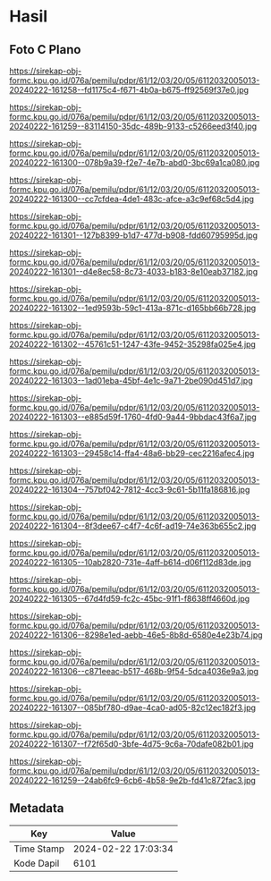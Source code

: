 # Hasil

## Foto C Plano

https://sirekap-obj-formc.kpu.go.id/076a/pemilu/pdpr/61/12/03/20/05/6112032005013-20240222-161258--fd1175c4-f671-4b0a-b675-ff92569f37e0.jpg

https://sirekap-obj-formc.kpu.go.id/076a/pemilu/pdpr/61/12/03/20/05/6112032005013-20240222-161259--83114150-35dc-489b-9133-c5266eed3f40.jpg

https://sirekap-obj-formc.kpu.go.id/076a/pemilu/pdpr/61/12/03/20/05/6112032005013-20240222-161300--078b9a39-f2e7-4e7b-abd0-3bc69a1ca080.jpg

https://sirekap-obj-formc.kpu.go.id/076a/pemilu/pdpr/61/12/03/20/05/6112032005013-20240222-161300--cc7cfdea-4de1-483c-afce-a3c9ef68c5d4.jpg

https://sirekap-obj-formc.kpu.go.id/076a/pemilu/pdpr/61/12/03/20/05/6112032005013-20240222-161301--127b8399-b1d7-477d-b908-fdd60795995d.jpg

https://sirekap-obj-formc.kpu.go.id/076a/pemilu/pdpr/61/12/03/20/05/6112032005013-20240222-161301--d4e8ec58-8c73-4033-b183-8e10eab37182.jpg

https://sirekap-obj-formc.kpu.go.id/076a/pemilu/pdpr/61/12/03/20/05/6112032005013-20240222-161302--1ed9593b-59c1-413a-871c-d165bb66b728.jpg

https://sirekap-obj-formc.kpu.go.id/076a/pemilu/pdpr/61/12/03/20/05/6112032005013-20240222-161302--45761c51-1247-43fe-9452-35298fa025e4.jpg

https://sirekap-obj-formc.kpu.go.id/076a/pemilu/pdpr/61/12/03/20/05/6112032005013-20240222-161303--1ad01eba-45bf-4e1c-9a71-2be090d451d7.jpg

https://sirekap-obj-formc.kpu.go.id/076a/pemilu/pdpr/61/12/03/20/05/6112032005013-20240222-161303--e885d59f-1760-4fd0-9a44-9bbdac43f6a7.jpg

https://sirekap-obj-formc.kpu.go.id/076a/pemilu/pdpr/61/12/03/20/05/6112032005013-20240222-161303--29458c14-ffa4-48a6-bb29-cec2216afec4.jpg

https://sirekap-obj-formc.kpu.go.id/076a/pemilu/pdpr/61/12/03/20/05/6112032005013-20240222-161304--757bf042-7812-4cc3-9c61-5b11fa186816.jpg

https://sirekap-obj-formc.kpu.go.id/076a/pemilu/pdpr/61/12/03/20/05/6112032005013-20240222-161304--8f3dee67-c4f7-4c6f-ad19-74e363b655c2.jpg

https://sirekap-obj-formc.kpu.go.id/076a/pemilu/pdpr/61/12/03/20/05/6112032005013-20240222-161305--10ab2820-731e-4aff-b614-d06f112d83de.jpg

https://sirekap-obj-formc.kpu.go.id/076a/pemilu/pdpr/61/12/03/20/05/6112032005013-20240222-161305--67d4fd59-fc2c-45bc-91f1-f8638ff4660d.jpg

https://sirekap-obj-formc.kpu.go.id/076a/pemilu/pdpr/61/12/03/20/05/6112032005013-20240222-161306--8298e1ed-aebb-46e5-8b8d-6580e4e23b74.jpg

https://sirekap-obj-formc.kpu.go.id/076a/pemilu/pdpr/61/12/03/20/05/6112032005013-20240222-161306--c871eeac-b517-468b-9f54-5dca4036e9a3.jpg

https://sirekap-obj-formc.kpu.go.id/076a/pemilu/pdpr/61/12/03/20/05/6112032005013-20240222-161307--085bf780-d9ae-4ca0-ad05-82c12ec182f3.jpg

https://sirekap-obj-formc.kpu.go.id/076a/pemilu/pdpr/61/12/03/20/05/6112032005013-20240222-161307--f72f65d0-3bfe-4d75-9c6a-70dafe082b01.jpg

https://sirekap-obj-formc.kpu.go.id/076a/pemilu/pdpr/61/12/03/20/05/6112032005013-20240222-161259--24ab6fc9-6cb6-4b58-9e2b-fd41c872fac3.jpg


## Metadata

| Key        | Value               |
| ---------- | ------------------- |
| Time Stamp | 2024-02-22 17:03:34 |
| Kode Dapil | 6101                |



